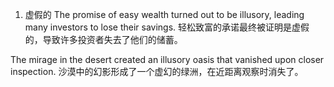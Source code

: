 1. 虚假的
The promise of easy wealth turned out to be illusory, leading many investors to lose their savings.
轻松致富的承诺最终被证明是虚假的，导致许多投资者失去了他们的储蓄。

The mirage in the desert created an illusory oasis that vanished upon closer inspection.
沙漠中的幻影形成了一个虚幻的绿洲，在近距离观察时消失了。
